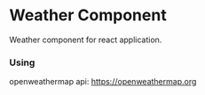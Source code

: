 # Weather Component

Weather component for react application. 

### Using

openweathermap api: https://openweathermap.org